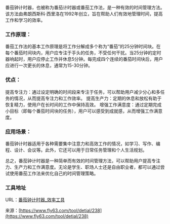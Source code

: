 番茄钟计时器，也被称为番茄计时器或番茄工作法，是一种有效的时间管理方法。该方法由弗朗西斯科·西里洛在1992年创立，旨在帮助人们有效地管理时间，提高工作和学习的效率。

### 工作原理：
番茄工作法的基本工作原理是将工作分解成多个称为“番茄”的25分钟时间块。在每个番茄时间块内，用户应专注于手头的任务，不受任何干扰。当25分钟的定时器响起时，用户应停止工作并休息5分钟。每完成四个连续的番茄时间块后，用户应进行一次更长的休息，通常为15-30分钟。

### 优点：
提高专注力：通过设定明确的时间段来专注于任务，可以帮助用户减少分心和多任务的情况，从而提高专注力和工作效率。
提高生产力：定期的休息和放松有助于恢复精力，使用户在长时间的工作中保持高效。
增强工作满意度：通过定期完成小目标（即每个番茄时间块的任务），用户可以感受到成就感，从而增强工作满意度。

### 应用场景：
番茄钟计时器适用于各种需要集中注意力和高效工作的情况，如学习、写作、编程、设计、会议等。此外，它还可以用于日常任务管理和个人生活规划。

总之，番茄钟计时器是一种简单而有效的时间管理方法，可以帮助用户提高专注力、生产力和工作满意度。无论是学生、职场人士还是自由职业者，都可以通过尝试使用番茄工作法来优化自己的时间管理策略。

### 工具地址
URL：[番茄钟计时器_效率工具](https://www.fly63.com/tool/tomato/)

来源：[https://www.fly63.com/tool/detial/238](https://www.fly63.com/tool/detial/238)